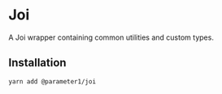 # Joi
A Joi wrapper containing common utilities and custom types.

## Installation
```
yarn add @parameter1/joi
```
